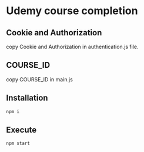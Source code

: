 # Udemy course completion

## Cookie and Authorization
copy Cookie and Authorization in authentication.js file. 


## COURSE_ID
copy COURSE_ID in main.js


## Installation

```sh
npm i
```

## Execute

```sh
npm start
```
